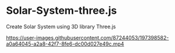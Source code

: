 # Solar-System-three.js
Create Solar System using 3D library Three.js


https://user-images.githubusercontent.com/87244053/197398582-a0a64045-a2a8-42f7-8fe6-dc00d027e49c.mp4

